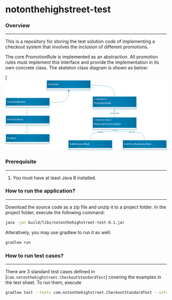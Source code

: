# notonthehighstreet-test

### Overview
***
This is a repository for storing the test solution code of implementing a checkout system 
that involves the inclusion of different promotions. 

The core PromotionRule is implemented as an abstraction. All promotion rules must implement this interface and provide the implementation in its own concrete class.
The skeleton class diagram is shown as below:

[![Class Diagram](https://github.com/manfred106/notonthehighstreet-test/blob/main/class%20diagram.png?raw=true)


### Prerequisite
***
1. You must have at least Java 8 installed.



### How to run the application?
***
Download the source code as a zip file and unzip it to a project folder. In the project folder, execute the following command:
```bash
java -jar build/libs/notonthehighstreet-test-0.1.jar
```

Alteratively, you may use gradlew to run it as well:
```bash
gradlew run
```


### How to run test cases?
***
There are 3 standard test cases defined in [`com.notonthehighstreet.CheckoutStandardTest`] covering the examples in the test sheet. To run them, execute
```bash
gradlew test --tests com.notonthehighstreet.CheckoutStandardTest --info
```
